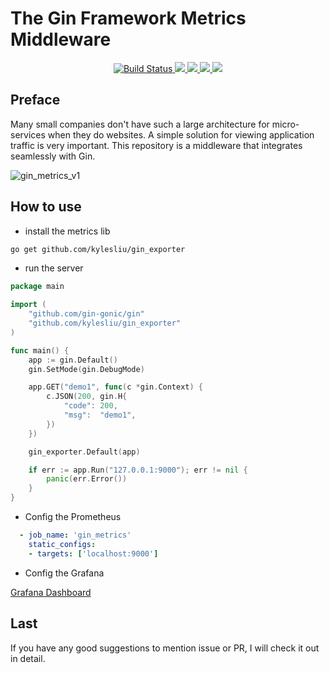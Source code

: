 # The Gin Framework Metrics Middleware

<p align="center">
    <a href="https://www.travis-ci.org/kylesliu/gin_metrics">
        <img src="https://www.travis-ci.org/kylesliu/gin_metrics.svg?branch=master" alt="Build Status">
    </a>
    <a href="https://codecov.io/gh/kylesliu/gin_metrics">
        <img src="https://codecov.io/gh/kylesliu/gin_metrics/branch/master/graph/badge.svg" />
    </a>
    <a href="https://img.shields.io/github/stars/kylesliu/gin_metrics.svg?label=Stars&style=social">
        <img src="https://golangci.com/badges/github.com/kylesliu/gin_metrics.svg" />
    </a>
    <a href="https://img.shields.io/github/stars/kylesliu/awesome-golang-leetcode.svg?label=Stars&style=social">
        <img src="https://img.shields.io/badge/All_Contributors-1-blue.svg" />
    </a>
    <a href="http://hits.dwyl.io/kylesliu/gin_metrics">
        <img src="http://hits.dwyl.io/kylesliu/gin_metrics.svg" />
    </a>
</p>


## Preface
Many small companies don't have such a large architecture for micro-services when they do websites. A simple solution for viewing application traffic is very important. This repository is a middleware that integrates seamlessly with Gin.

![gin_metrics_v1](https://oss.kyle.link/images/2019/gin_exporter_v1.png)

## How to use 

* install the metrics lib

```bash
go get github.com/kylesliu/gin_exporter
```

* run the server

```go
package main

import (
	"github.com/gin-gonic/gin"
	"github.com/kylesliu/gin_exporter"
)

func main() {
	app := gin.Default()
	gin.SetMode(gin.DebugMode)

	app.GET("demo1", func(c *gin.Context) {
		c.JSON(200, gin.H{
			"code": 200,
			"msg":  "demo1",
		})
	})

	gin_exporter.Default(app)

	if err := app.Run("127.0.0.1:9000"); err != nil {
		panic(err.Error())
	}
}
```


* Config the Prometheus

```yaml
  - job_name: 'gin_metrics'
    static_configs:
    - targets: ['localhost:9000']
```

* Config the Grafana

[Grafana Dashboard](https://snapshot.raintank.io/dashboard/snapshot/YELhgZTaIuynoKd3UPudNJdNBgDy83CC)

## Last
If you have any good suggestions to mention issue or PR, I will check it out in detail.
